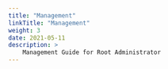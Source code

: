 ```yaml
---
title: "Management"
linkTitle: "Management"
weight: 3
date: 2021-05-11
description: >
    Management Guide for Root Administrator
---
```

